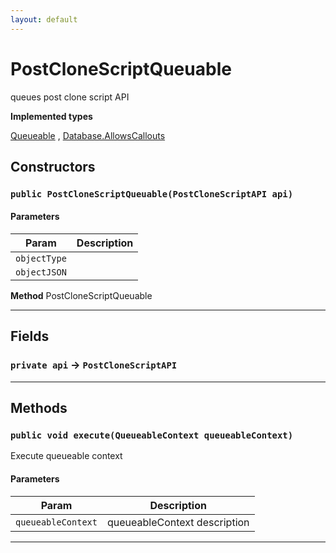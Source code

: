 ```yaml
---
layout: default
---
```

# PostCloneScriptQueuable

queues post clone script API


**Implemented types**

[Queueable](Queueable)
, 
[Database.AllowsCallouts](Database.AllowsCallouts)

## Constructors
### `public PostCloneScriptQueuable(PostCloneScriptAPI api)`
#### Parameters

|Param|Description|
|---|---|
|`objectType`||
|`objectJSON`||


**Method** PostCloneScriptQueuable

---
## Fields

### `private api` → `PostCloneScriptAPI`


---
## Methods
### `public void execute(QueueableContext queueableContext)`

Execute queueable context

#### Parameters

|Param|Description|
|---|---|
|`queueableContext`|queueableContext description|

---
